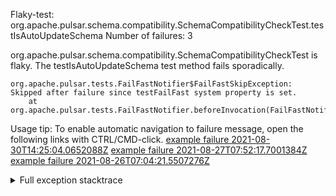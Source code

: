         
Flaky-test: org.apache.pulsar.schema.compatibility.SchemaCompatibilityCheckTest.testIsAutoUpdateSchema
Number of failures: 3

org.apache.pulsar.schema.compatibility.SchemaCompatibilityCheckTest is flaky. The testIsAutoUpdateSchema test method fails sporadically.

```
org.apache.pulsar.tests.FailFastNotifier$FailFastSkipException: Skipped after failure since testFailFast system property is set.
	at org.apache.pulsar.tests.FailFastNotifier.beforeInvocation(FailFastNotifier.java:88)

```

Usage tip: To enable automatic navigation to failure message, open the following links with CTRL/CMD-click.
[example failure 2021-08-30T14:25:04.0652088Z](https://github.com/apache/pulsar/runs/3462661639?check_suite_focus=true#step:9:975)
[example failure 2021-08-27T07:52:17.7001384Z](https://github.com/apache/pulsar/runs/3440855061?check_suite_focus=true#step:9:988)
[example failure 2021-08-26T07:04:21.5507276Z](https://github.com/apache/pulsar/runs/3429892062?check_suite_focus=true#step:9:948)


<details>
<summary>Full exception stacktrace</summary>
<code><pre>
org.apache.pulsar.tests.FailFastNotifier$FailFastSkipException: Skipped after failure since testFailFast system property is set.
	at org.apache.pulsar.tests.FailFastNotifier.beforeInvocation(FailFastNotifier.java:88)

</pre></code>
</details>

